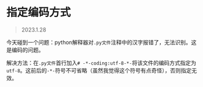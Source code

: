 # 指定编码方式
> 2023.1.28

今天碰到一个问题：python解释器对`.py文件`注释中的汉字报错了，无法识别。这是编码的问题。

解决方法：在`.py文件`首行加入`# -*-coding:utf-8-*-`将该文件的编码方式指定为`utf-8`。这前后的`-*-`符号不可省略（虽然我觉得这个符号有点奇怪），否则指定无效。